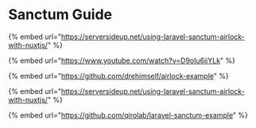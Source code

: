 # Sanctum Guide

{% embed url="https://serversideup.net/using-laravel-sanctum-airlock-with-nuxtjs/" %}

{% embed url="https://www.youtube.com/watch?v=D9oIu6jiYLk" %}

{% embed url="https://github.com/drehimself/airlock-example" %}

{% embed url="https://serversideup.net/using-laravel-sanctum-airlock-with-nuxtjs/" %}

{% embed url="https://github.com/qirolab/laravel-sanctum-example" %}



